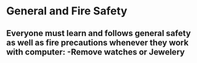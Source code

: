 # General and Fire Safety
Everyone must learn and follows general safety as well as fire precautions whenever they work with computer:
-Remove watches or Jewelery
- 
